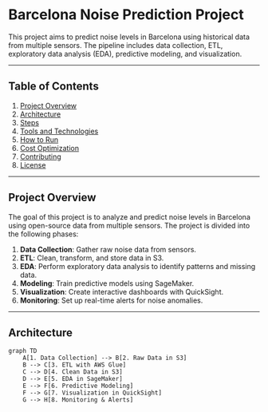 # Barcelona Noise Prediction Project

This project aims to predict noise levels in Barcelona using historical data from multiple sensors. The pipeline includes data collection, ETL, exploratory data analysis (EDA), predictive modeling, and visualization.

---

## Table of Contents
1. [Project Overview](#project-overview)
2. [Architecture](#architecture)
3. [Steps](#steps)
4. [Tools and Technologies](#tools-and-technologies)
5. [How to Run](#how-to-run)
6. [Cost Optimization](#cost-optimization)
7. [Contributing](#contributing)
8. [License](#license)

---

## Project Overview

The goal of this project is to analyze and predict noise levels in Barcelona using open-source data from multiple sensors. The project is divided into the following phases:

1. **Data Collection**: Gather raw noise data from sensors.
2. **ETL**: Clean, transform, and store data in S3.
3. **EDA**: Perform exploratory data analysis to identify patterns and missing data.
4. **Modeling**: Train predictive models using SageMaker.
5. **Visualization**: Create interactive dashboards with QuickSight.
6. **Monitoring**: Set up real-time alerts for noise anomalies.

---

## Architecture

```mermaid
graph TD
    A[1. Data Collection] --> B[2. Raw Data in S3]
    B --> C[3. ETL with AWS Glue]
    C --> D[4. Clean Data in S3]
    D --> E[5. EDA in SageMaker]
    E --> F[6. Predictive Modeling]
    F --> G[7. Visualization in QuickSight]
    G --> H[8. Monitoring & Alerts]